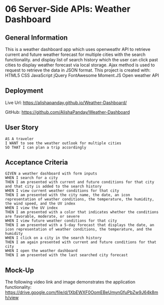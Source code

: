 # 06 Server-Side APIs: Weather Dashboard

## General Information

This is a weather dashboard app which uses openweathr API to retrieve current and future weather forecast  for multiple cities with the search functionality.
and display list of search history which the user can click  past cities to display weather forecast via local storage.
 Ajax method is used to request to retrieve the data in JSON format. This project is created with:
 HTML5
 CSS
 JavaScript
 jQuery
 FontAwesome
 Moment.JS
 Open weather API 

## Deployment

Live Url:  https://alishapanday.github.io/Weather-Dashboard/ <br  />

GitHub: https://github.com/AlishaPanday/Weather-Dashboard 


## User Story

```
AS A traveler
I WANT to see the weather outlook for multiple cities
SO THAT I can plan a trip accordingly
```

## Acceptance Criteria

```
GIVEN a weather dashboard with form inputs
WHEN I search for a city
THEN I am presented with current and future conditions for that city and that city is added to the search history
WHEN I view current weather conditions for that city
THEN I am presented with the city name, the date, an icon representation of weather conditions, the temperature, the humidity, the wind speed, and the UV index
WHEN I view the UV index
THEN I am presented with a color that indicates whether the conditions are favorable, moderate, or severe
WHEN I view future weather conditions for that city
THEN I am presented with a 5-day forecast that displays the date, an icon representation of weather conditions, the temperature, and the humidity
WHEN I click on a city in the search history
THEN I am again presented with current and future conditions for that city
WHEN I open the weather dashboard
THEN I am presented with the last searched city forecast
```

## Mock-Up
The following video link and image demonstrates the application functionality:
https://drive.google.com/file/d/1XbEWXF0OomEBeUmynGfuPbZw9J64k8mh/view 
